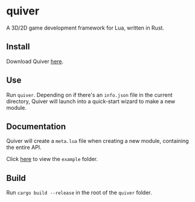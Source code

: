 # quiver
A 3D/2D game development framework for Lua, written in Rust.

## Install
Download Quiver [here](google.com).

## Use
Run `quiver`. Depending on if there's an `info.json` file in the current directory, Quiver will launch into a quick-start wizard to make a new module.

## Documentation
Quiver will create a `meta.lua` file when creating a new module, containing the entire API.

Click [here](google.com) to view the `example` folder.

## Build
Run `cargo build --release` in the root of the `quiver` folder.